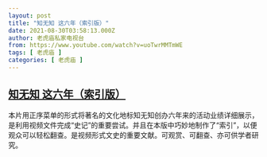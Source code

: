 ```yaml
---
layout: post
title: "知无知 这六年（索引版）"
date: 2021-08-30T03:58:13.000Z
author: 老虎庙私家电视台
from: https://www.youtube.com/watch?v=uoTwrMMTmWE
tags: [ 老虎庙 ]
categories: [ 老虎庙 ]
---
```

<!--1630295893000-->
[知无知 这六年（索引版）](https://www.youtube.com/watch?v=uoTwrMMTmWE)
------

<div>
本片用正序菜单的形式将著名的文化地标知无知创办六年来的活动业绩详细展示，是利用视频文件完成“史记”的重要尝试。并且在本版中巧妙地制作了“索引”，以便观众可以轻松翻查。是视频形式文史的重要文献。可观赏、可翻查、亦可供学者研究。
</div>
